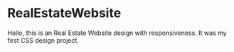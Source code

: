 # RealEstateWebsite

Hello, this is an Real Estate Website design with responsiveness.
It was my first CSS design project.
